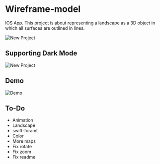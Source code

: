 # Wireframe-model
IOS App. This project is about representing a landscape as a 3D object in which all surfaces are outlined in lines.

![New Project](https://user-images.githubusercontent.com/87498837/175066811-1fd7462d-40d8-4bb1-a5bc-705dc13c5c5d.png)

## Supporting Dark Mode
![New Project](https://user-images.githubusercontent.com/87498837/175061697-b3feafa3-8d54-4ec6-ad77-01f12d6faf0c.png)

## Demo
![Demo](https://user-images.githubusercontent.com/87498837/175167283-2a992457-a564-42f9-b1e1-7a6756a925b0.gif)

## To-Do
* Animation
* Landscape
* swift-foramt
* Color
* More maps
* Fix rotate
* Fix zoom
* Fix readme
